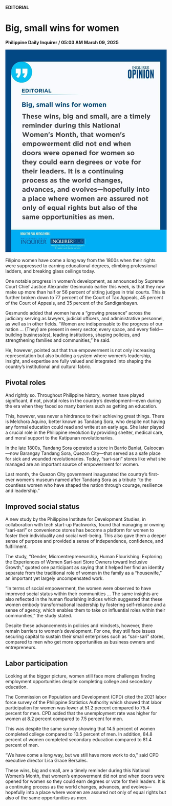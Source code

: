 **EDITORIAL**

# Big, small wins for women

****Philippine Daily Inquirer / 05:03 AM March 09, 2025****

![Image](https://raw.githubusercontent.com/github-jl14/scrapy_api/refs/heads/main/images/editorial03092025.png)



Filipino women have come a long way from the 1800s when their rights were suppressed to earning educational degrees, climbing professional ladders, and breaking glass ceilings today.

One notable progress in women’s development, as announced by Supreme Court Chief Justice Alexander Gesmundo earlier this week, is that they now make up more than half or 56 percent of sitting judges in trial courts. This is further broken down to 77 percent of the Court of Tax Appeals, 45 percent of the Court of Appeals, and 35 percent of the Sandiganbayan.

Gesmundo added that women have a “growing presence” across the judiciary serving as lawyers, judicial officers, and administrative personnel, as well as in other fields. “Women are indispensable to the progress of our nation … (They) are present in every sector, every space, and every field—building business(es), leading institutions, shaping policies, and strengthening families and communities,” he said.

He, however, pointed out that true empowerment is not only increasing representation but also building a system where women’s leadership, insight, and expertise are fully valued and integrated into shaping the country’s institutional and cultural fabric.

## Pivotal roles

And rightly so. Throughout Philippine history, women have played significant, if not, pivotal roles in the country’s development—even during the era when they faced so many barriers such as getting an education.

This, however, was never a hindrance to their achieving great things. There is Melchora Aquino, better known as Tandang Sora, who despite not having any formal education could read and write at an early age. She later played a crucial role in the Philippine revolution by providing shelter, medical care, and moral support to the Katipunan revolutionaries.

In the late 1800s, Tandang Sora operated a store in Barrio Banlat, Caloocan—now Barangay Tandang Sora, Quezon City—that served as a safe place for sick and wounded revolutionaries. Today, “sari-sari” stores like what she managed are an important source of empowerment for women.

Last month, the Quezon City government inaugurated the country’s first-ever women’s museum named after Tandang Sora as a tribute “to the countless women who have shaped the nation through courage, resilience and leadership.”

## Improved social status

A new study by the Philippine Institute for Development Studies, in collaboration with tech start-up Packworks, found that managing or owning “sari-sari” or convenience stores has become a platform for women to foster their individuality and social well-being. This also gave them a deeper sense of purpose and provided a sense of independence, confidence, and fulfillment.

The study, “Gender, Microentrepreneurship, Human Flourishing: Exploring the Experiences of Women Sari-sari Store Owners toward Inclusive Growth,” quoted one participant as saying that it helped her find an identity separate from the traditional role of women in the family as a “housewife,” an important yet largely uncompensated work.

“In terms of social empowerment, the women were observed to have improved social status within their communities … The same insights are also reflected in the human flourishing indices which suggested that these women embody transformational leadership by fostering self-reliance and a sense of agency, which enables them to take on influential roles within their communities,” the study stated.

Despite these advancements in policies and mindsets, however, there remain barriers to women’s development. For one, they still face issues securing capital to sustain their small enterprises such as “sari-sari” stores, compared to men who get more opportunities as business owners and entrepreneurs.

## Labor participation

Looking at the bigger picture, women still face more challenges finding employment opportunities despite completing college and secondary education.

The Commission on Population and Development (CPD) cited the 2021 labor force survey of the Philippine Statistics Authority which showed that labor participation for women was lower at 51.2 percent compared to 75.4 percent for men. CPD added that the unemployment rate was higher for women at 8.2 percent compared to 7.5 percent for men.

This was despite the same survey showing that 14.5 percent of women completed college compared to 10.5 percent of men. In addition, 84.8 percent of women completed secondary education compared to 81.4 percent of men.

“We have come a long way, but we still have more work to do,” said CPD executive director Lisa Grace Bersales.

These wins, big and small, are a timely reminder during this National Women’s Month, that women’s empowerment did not end when doors were opened for women so they could earn degrees or vote for their leaders. It is a continuing process as the world changes, advances, and evolves—hopefully into a place where women are assured not only of equal rights but also of the same opportunities as men.
